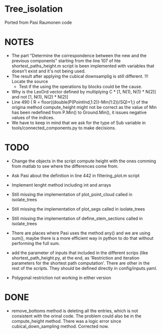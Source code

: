 # Tree\_isolation
Ported from Pasi Raumonen code

# NOTES
 - The part "Determine the correspondence between the new and the previous components" starting from the line 107 of hte shortest_paths_height.m script is been implemented with variables that doesn't exist and it's not being used.
 - The result after applying the cubical downsamplig is still different. !!! Locate the source
   - Test if the using the operations by blocks could be the cause.
 - Why is the LexOrd vector defined by multiplying C * [1, N(1), N(1) * N(2)] and not [1, N(1), N(2) * N(2)]
 - Line 490 ( R = floor((double(P(PointInd,1:2))-Min(1:2))/SQ)+1;) of the origina method compute\_height might not be correct as the value of Min has been redefined from P.Min() to Ground.Min(), it issues negative values of the indices.
 - We have to keep in mind that we ask for the type of Sub variable in tools/connected_components.py to make decisions.

# TODO
 - Change the objects in the script compute height with the ones comming from matlab to see where the differences come from.


 - Ask Pasi about the definition in line 442 in filtering_plot.m script
 - Implement lenght method including int and arrays
 - Still missing the implementation of plot_point_cloud called in isolate_trees
 - Still missing the implementation of plot_segs called in isolate_trees
 - Still missing the implementation of define_stem_sections called in isolate_trees

 - There are places where Pasi uses the method any() and we are using sum(), maybe there is a more efficient way in python to do that without performing the full sum.
 - add the parameter of inputs that included in the different scrips (like shortest_path_height.py, at the end, as 'Restriction and iteration parameters  for the shortest path computation'. There are other in the rest of the scripts. They should be defined directly in config/inputs.yaml.
 - Polygonal restriction not working in either version

# DONE
 - remove\_bottoms method is deleting all the entries, which is not consistent with the orinal code. The problem could also be in the compute\_height method. There was a logic error since cubical_down_sampling method. Corrected now.
